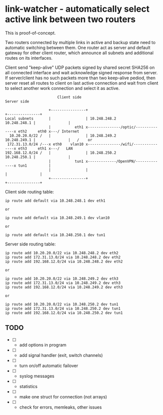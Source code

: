 # link-watcher - automatically select active link between two routers

This is proof-of-concept.

Two routers connected by multiple links in active and backup state need to automatic switching between them.
One router act as server and default gateway for other client router, which announce all subnets and additional
routes on its interfaces.

Client send "keep-alive" UDP packets signed by shared secret SHA256 on all connected interface and wait
acknowledge signed response from server. If server/client has no such packets more than two keep-alive pediod,
then server reset all routes to client on last active connection and wait from client to select another work
connection and select it as active.

```
                        Client side                                          Server side

                    +----------------+                                    +---------------+
Local subnets       |                | 10.248.248.2          10.248.248.1 |               |
                    |           eth1 x---------------/optic/--------------x eth2     eth0 x---/ Internet
  10.20.20.0/22 /   |                | 10.248.249.2          10.248.249.1 |               |   /    or
 172.31.13.0/24 /---x eth0    vlan10 x---------------/wifi/---------------x eth3     eth1 x---/   LAN
192.168.12.0/24 /   |                | 10.248.250.2          10.248.250.1 |               |
                    |           tun1 x-------------/OpenVPN/--------------x tun1          |
                    |                |                                    |               |
                    +----------------+                                    +---------------+
```

Client side routing table:
```
ip route add default via 10.248.248.1 dev eth1

or

ip route add default via 10.248.249.1 dev vlan10

or

ip route add default via 10.248.250.1 dev tun1
```

Server side routing table:
```
ip route add 10.20.20.0/22 via 10.248.248.2 dev eth2
ip route add 172.31.13.0/24 via 10.248.248.2 dev eth2
ip route add 192.168.12.0/24 via 10.248.248.2 dev eth2

or

ip route add 10.20.20.0/22 via 10.248.249.2 dev eth3
ip route add 172.31.13.0/24 via 10.248.249.2 dev eth3
ip route add 192.168.12.0/24 via 10.248.249.2 dev eth3

or

ip route add 10.20.20.0/22 via 10.248.250.2 dev tun1
ip route add 172.31.13.0/24 via 10.248.250.2 dev tun1
ip route add 192.168.12.0/24 via 10.248.250.2 dev tun1
```

## TODO

- [ ] - add options in program
- [ ] - add signal handler (exit, switch channels)
- [ ] - turn on/off automatic failover
- [ ] - syslog messages
- [ ] - statistics
- [ ] - make one struct for connection (not arrays)
- [ ] - check for errors, memleaks, other issues
